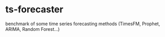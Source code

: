 # ts-forecaster
benchmark of some time series forecasting methods (TimesFM, Prophet, ARIMA, Random Forest...)
